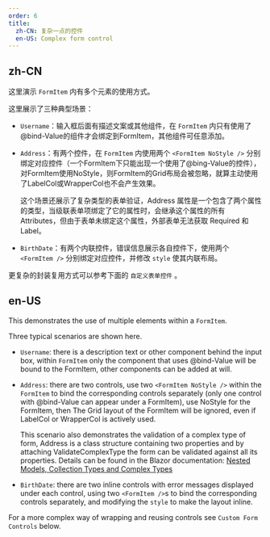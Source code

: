 ```yaml
---
order: 6
title:
  zh-CN: 复杂一点的控件
  en-US: Complex form control
---
```


## zh-CN

这里演示 `FormItem` 内有多个元素的使用方式。

这里展示了三种典型场景：

- `Username`：输入框后面有描述文案或其他组件，在 `FormItem` 内只有使用了@bind-Value的组件才会绑定到FormItem，其他组件可任意添加。
- `Address`：有两个控件，在 `FormItem` 内使用两个 `<FormItem NoStyle />` 分别绑定对应控件（一个FormItem下只能出现一个使用了@bing-Value的控件），对FormItem使用NoStyle，则FormItem的Grid布局会被忽略，就算主动使用了LabelCol或WrapperCol也不会产生效果。

  这个场景还展示了复杂类型的表单验证，Address 属性是一个包含了两个属性的类型，当级联表单项绑定了它的属性时，会继承这个属性的所有 Attributes，但由于表单未绑定这个属性，外部表单无法获取 Required 和 Label。
- `BirthDate`：有两个内联控件，错误信息展示各自控件下，使用两个 `<FormItem />` 分别绑定对应控件，并修改 `style` 使其内联布局。

更复杂的封装复用方式可以参考下面的 `自定义表单控件` 。

## en-US

This demonstrates the use of multiple elements within a `FormItem`.

Three typical scenarios are shown here.

- `Username`: there is a description text or other component behind the input box, within `FormItem` only the component that uses @bind-Value will be bound to the FormItem, other components can be added at will.
- `Address`: there are two controls, use two `<FormItem NoStyle />` within the `FormItem` to bind the corresponding controls separately (only one control with @bind-Value can appear under a FormItem), use NoStyle for the FormItem, then The Grid layout of the FormItem will be ignored, even if LabelCol or WrapperCol is actively used.

  This scenario also demonstrates the validation of a complex type of form, Address is a class structure containing two properties and by attaching ValidateComplexType the form can be validated against all its properties. Details can be found in the Blazor documentation: [Nested Models, Collection Types and Complex Types](https://docs.microsoft.com/zh-cn/aspnet/core/blazor/forms-validation?WT.mc_id=DT-MVP-5003987)
- `BirthDate`: there are two inline controls with error messages displayed under each control, using two `<FormItem />`s to bind the corresponding controls separately, and modifying the `style` to make the layout inline.

For a more complex way of wrapping and reusing controls see `Custom Form Controls` below.